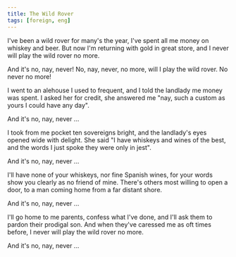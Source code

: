 ```yaml
---
title: The Wild Rover
tags: [foreign, eng]
---
```


I've been a wild rover for many's the year,
I've spent all me money on whiskey and beer.
But now I'm returning with gold in great store,
and I never will play the wild rover no more.

And it's no, nay, never!
No, nay, never, no more,
will I play the wild rover.
No never no more!

I went to an alehouse I used to frequent,
and I told the landlady me money was spent.
I asked her for credit, she answered me "nay,
such a custom as yours I could have any day".

And it's no, nay, never ...

I took from me pocket ten sovereigns bright,
and the landlady's eyes opened wide with delight.
She said "I have whiskeys and wines of the best,
and the words I just spoke they were only in jest".

And it's no, nay, never ...

I'll have none of your whiskeys,
nor fine Spanish wines,
for your words show you clearly as no friend of mine.
There's others most willing to open a door,
to a man coming home from a far distant shore.

And it's no, nay, never ...

I'll go home to me parents, confess what I've done,
and I'll ask them to pardon their prodigal son.
And when they've caressed me as oft times before,
I never will play the wild rover no more.

And it's no, nay, never ...
